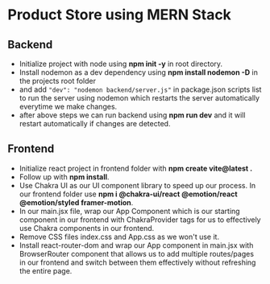 # Product Store using MERN Stack

## Backend

- Initialize project with node using **npm init -y** in root directory.
- Install nodemon as a dev dependency using **npm install nodemon -D** in the projects root folder
- and add `"dev": "nodemon backend/server.js"` in package.json scripts list to run the server using nodemon which restarts the server automatically everytime we make changes.
- after above steps we can run backend using **npm run dev** and it will restart automatically if changes are detected.

## Frontend

- Initialize react project in frontend folder with **npm create vite@latest .**
- Follow up with **npm install**.
- Use Chakra UI as our UI component library to speed up our process. In our frontend folder use **npm i @chakra-ui/react @emotion/react @emotion/styled framer-motion**.
- In our main.jsx file, wrap our App Component which is our starting component in our frontend with ChakraProvider tags for us to effectively use Chakra components in our frontend.
- Remove CSS files index.css and App.css as we won't use it.
- Install react-router-dom and wrap our App component in main.jsx with BrowserRouter component that allows us to add multiple routes/pages in our frontend and switch between them effectively without refreshing the entire page.